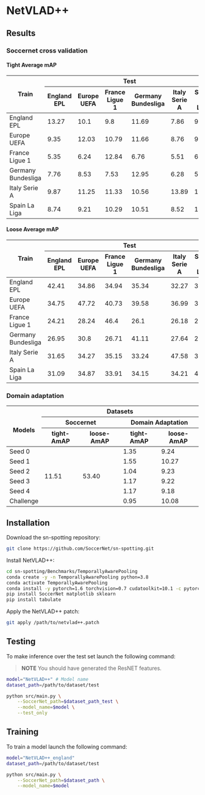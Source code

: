 # NetVLAD++

## Results

### Soccernet cross validation

#### Tight Average mAP

<table>
<thead>
  <tr>
    <th rowspan="2">Train</th>
    <th colspan="6">Test</th>
  </tr>
  <tr>
    <th>England EPL</th>
    <th>Europe UEFA</th>
    <th>France Ligue 1</th>
    <th>Germany Bundesliga</th>
    <th>Italy Serie A</th>
    <th>Spain La Liga</th>
  </tr>
</thead>
<tbody>
  <tr>
    <td>England EPL</td>
    <td>13.27</td>
    <td>10.1</td>
    <td>9.8</td>
    <td>11.69</td>
    <td>7.86</td>
    <td>9.04</td>
  </tr>
  <tr>
    <td>Europe UEFA</td>
    <td>9.35</td>
    <td>12.03</td>
    <td>10.79</td>
    <td>11.66</td>
    <td>8.76</td>
    <td>9.47</td>
  </tr>
  <tr>
    <td>France Ligue 1</td>
    <td>5.35</td>
    <td>6.24</td>
    <td>12.84</td>
    <td>6.76</td>
    <td>5.51</td>
    <td>6.3</td>
  </tr>
  <tr>
    <td>Germany Bundesliga</td>
    <td>7.76</td>
    <td>8.53</td>
    <td>7.53</td>
    <td>12.95</td>
    <td>6.28</td>
    <td>5.7</td>
  </tr>
  <tr>
    <td>Italy Serie A</td>
    <td>9.87</td>
    <td>11.25</td>
    <td>11.33</td>
    <td>10.56</td>
    <td>13.89</td>
    <td>10.14</td>
  </tr>
  <tr>
    <td>Spain La Liga</td>
    <td>8.74</td>
    <td>9.21</td>
    <td>10.29</td>
    <td>10.51</td>
    <td>8.52</td>
    <td>12.81</td>
  </tr>
</tbody>
</table>

#### Loose Average mAP

<table>
<thead>
  <tr>
    <th rowspan="2">Train</th>
    <th colspan="6">Test</th>
  </tr>
  <tr>
    <th>England EPL</th>
    <th>Europe UEFA</th>
    <th>France Ligue 1</th>
    <th>Germany Bundesliga</th>
    <th>Italy Serie A</th>
    <th>Spain La Liga</th>
  </tr>
</thead>
<tbody>
  <tr>
    <td>England EPL</td>
    <td>42.41</td>
    <td>34.86</td>
    <td>34.94</td>
    <td>35.34</td>
    <td>32.27</td>
    <td>30.6</td>
  </tr>
  <tr>
    <td>Europe UEFA</td>
    <td>34.75</td>
    <td>47.72</td>
    <td>40.73</td>
    <td>39.58</td>
    <td>36.99</td>
    <td>35.83</td>
  </tr>
  <tr>
    <td>France Ligue 1</td>
    <td>24.21</td>
    <td>28.24</td>
    <td>46.4</td>
    <td>26.1</td>
    <td>26.18</td>
    <td>25.75</td>
  </tr>
  <tr>
    <td>Germany Bundesliga</td>
    <td>26.95</td>
    <td>30.8</td>
    <td>26.71</td>
    <td>41.11</td>
    <td>27.64</td>
    <td>25.7</td>
  </tr>
  <tr>
    <td>Italy Serie A</td>
    <td>31.65</td>
    <td>34.27</td>
    <td>35.15</td>
    <td>33.24</td>
    <td>47.58</td>
    <td>32.33</td>
  </tr>
  <tr>
    <td>Spain La Liga</td>
    <td>31.09</td>
    <td>34.87</td>
    <td>33.91</td>
    <td>34.15<br></td>
    <td>34.21</td>
    <td>43.18</td>
  </tr>
</tbody>
</table>

### Domain adaptation

<table>
<thead>
  <tr>
    <th rowspan="3"><br>Models</th>
    <th colspan="4">Datasets</th>
  </tr>
  <tr>
    <th colspan="2">Soccernet</th>
    <th colspan="2">Domain Adaptation</th>
  </tr>
  <tr>
    <th>tight-AmAP</th>
    <th>loose-AmAP</th>
    <th>tight-AmAP</th>
    <th>loose-AmAP</th>
  </tr>
</thead>
<tbody>
  <tr>
    <td>Seed 0</td>
    <td rowspan="6">11.51</td>
    <td rowspan="6">53.40</td>
    <td>1.35</td>
    <td>9.24</td>
  </tr>
  <tr>
    <td>Seed 1</td>
    <td>1.55</td>
    <td>10.27</td>
  </tr>
  <tr>
    <td>Seed 2</td>
    <td>1.04</td>
    <td>9.23</td>
  </tr>
  <tr>
    <td>Seed 3</td>
    <td>1.17</td>
    <td>9.22</td>
  </tr>
  <tr>
    <td>Seed 4</td>
    <td>1.17</td>
    <td>9.18</td>
  </tr>
  <tr>
    <td>Challenge</td>
    <td>0.95</td>
    <td>10.08</td>
  </tr>
</tbody>
</table>

## Installation

Download the sn-spotting repository:

```bash
git clone https://github.com/SoccerNet/sn-spotting.git
```

Install NetVLAD++:

```bash
cd sn-spotting/Benchmarks/TemporallyAwarePooling
conda create -y -n TemporallyAwarePooling python=3.8
conda activate TemporallyAwarePooling
conda install -y pytorch=1.6 torchvision=0.7 cudatoolkit=10.1 -c pytorch
pip install SoccerNet matplotlib sklearn
pip install tabulate
```

Apply the NetVLAD++ patch:

```bash
git apply /path/to/netvlad++.patch
```

## Testing

To make inference over the test set launch the following command:

> **NOTE**
You should have generated the ResNET features.

```bash
model="NetVLAD++" # Model name
dataset_path=/path/to/dataset/test

python src/main.py \
    --SoccerNet_path=$dataset_path_test \
    --model_name=$model \
    --test_only
```

## Training

To train a model launch the following command:

```bash
model="NetVLAD++_england"
dataset_path=/path/to/dataset/test

python src/main.py \
    --SoccerNet_path=$dataset_path \
    --model_name=$model
```
